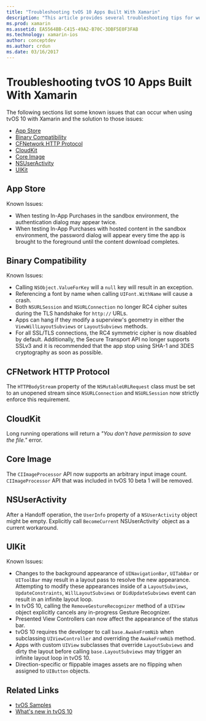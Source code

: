 ```yaml
---
title: "Troubleshooting tvOS 10 Apps Built With Xamarin"
description: "This article provides several troubleshooting tips for working with tvOS 10 in Xamarin apps. It describes issues related to the App Store, binary compatibility, the CFNetwork HttpProtocol, CloudKit, Core Image, NSUserActivity, and UIKit."
ms.prod: xamarin
ms.assetid: EA5564BB-C415-49A2-B70C-3DBF5E0F3FAB
ms.technology: xamarin-ios
author: conceptdev
ms.author: crdun
ms.date: 03/16/2017
---
```


# Troubleshooting tvOS 10 Apps Built With Xamarin

The following sections list some known issues that can occur when using tvOS 10 with Xamarin and the solution to those issues:

- [App Store](#App-Store)
- [Binary Compatibility](#Binary-Compatibility)
- [CFNetwork HTTP Protocol](#CFNetwork-HTTP-Protocol)
- [CloudKit](#CloudKit)
- [Core Image](#CoreImage)
- [NSUserActivity](#NSUserActivity)
- [UIKit](#UIKit)

<a name="App-Store" />

## App Store

Known Issues:

- When testing In-App Purchases in the sandbox environment, the authentication dialog may appear twice.
- When testing In-App Purchases with hosted content in the sandbox environment, the password dialog will appear every time the app is brought to the foreground until the content download completes.

<a name="Binary-Compatibility" />

## Binary Compatibility

Known Issues:

- Calling `NSObject.ValueForKey` will a `null` key will result in an exception.
- Referencing a font by name when calling `UIFont.WithName` will cause a crash.
- Both `NSURLSession` and `NSURLConnection` no longer RC4 cipher suites during the TLS handshake for `http://` URLs.
- Apps can hang if they modify a superview's geometry in either the `ViewWillLayoutSubviews` or `LayoutSubviews` methods.
- For all SSL/TLS connections, the RC4 symmetric cipher is now disabled by default. Additionally, the Secure Transport API no longer supports SSLv3 and it is recommended that the app stop using SHA-1 and 3DES cryptography as soon as possible.

<a name="CFNetwork-HTTP-Protocol" />

## CFNetwork HTTP Protocol

The `HTTPBodyStream` property of the `NSMutableURLRequest` class must be set to an unopened stream since `NSURLConnection` and `NSURLSession` now strictly enforce this requirement.

<a name="CloudKit" />

## CloudKit

Long running operations will return a _"You don't have permission to save the file."_ error.

<a name="CoreImage" />

## Core Image

The `CIImageProcessor` API now supports an arbitrary input image count. `CIImageProcessor` API that was included in tvOS 10 beta 1 will be removed.

<a name="NSUserActivity" />

## NSUserActivity

After a Handoff operation, the `UserInfo` property of a `NSUserActivity` object might be empty. Explicitly call `BecomeCurrent` NSUserActivity` object as a current workaround.

<a name="UIKit" />

## UIKit

Known Issues:

- Changes to the background appearance of `UINavigationBar`, `UITabBar` or `UIToolBar` may result in a layout pass to resolve the new appearance. Attempting to modify these appearances inside of a `LayoutSubviews`, `UpdateConstraints`, `WillLayoutSubviews` or `DidUpdateSubviews` event can result in an infinite layout loop.
- In tvOS 10, calling the `RemoveGestureRecognizer` method of a `UIView` object explicitly cancels any in-progress Gesture Recognizer.
- Presented View Controllers can now affect the appearance of the status bar.
- tvOS 10 requires the developer to call `base.AwakeFromNib` when subclassing `UIViewController` and overriding the `AwakeFromNib` method.
- Apps with custom `UIView` subclasses that override `LayoutSubviews` and dirty the layout before calling `base.LayoutSubviews` may trigger an infinite layout loop in tvOS 10.
- Direction-specific or flippable images assets are no flipping when assigned to `UIButton` objects.

## Related Links

- [tvOS Samples](https://docs.microsoft.com/samples/browse/?products=xamarin&term=Xamarin.iOS+tvOS)
- [What's new in tvOS 10](https://developer.apple.com/library/prerelease/content/releasenotes/General/WhatsNewinTVOS/Articles/tvOS10.html#//apple_ref/doc/uid/TP40017259-SW1)
